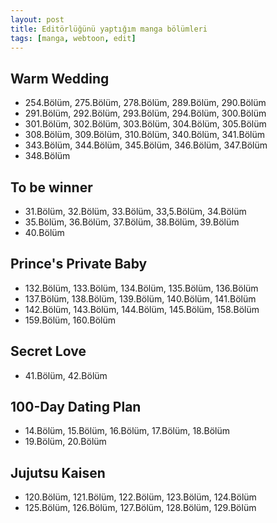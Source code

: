 ```yaml
---
layout: post
title: Editörlüğünü yaptığım manga bölümleri
tags: [manga, webtoon, edit]
---
```


## Warm Wedding

* 254.Bölüm, 275.Bölüm, 278.Bölüm, 289.Bölüm, 290.Bölüm
* 291.Bölüm, 292.Bölüm, 293.Bölüm, 294.Bölüm, 300.Bölüm
* 301.Bölüm, 302.Bölüm, 303.Bölüm, 304.Bölüm, 305.Bölüm
* 308.Bölüm, 309.Bölüm, 310.Bölüm, 340.Bölüm, 341.Bölüm
* 343.Bölüm, 344.Bölüm, 345.Bölüm, 346.Bölüm, 347.Bölüm
* 348.Bölüm

## To be winner

* 31.Bölüm, 32.Bölüm, 33.Bölüm, 33,5.Bölüm, 34.Bölüm
* 35.Bölüm, 36.Bölüm, 37.Bölüm, 38.Bölüm, 39.Bölüm
* 40.Bölüm

## Prince's Private Baby

* 132.Bölüm, 133.Bölüm, 134.Bölüm, 135.Bölüm, 136.Bölüm
* 137.Bölüm, 138.Bölüm, 139.Bölüm, 140.Bölüm, 141.Bölüm
* 142.Bölüm, 143.Bölüm, 144.Bölüm, 145.Bölüm, 158.Bölüm
* 159.Bölüm, 160.Bölüm

## Secret Love

* 41.Bölüm, 42.Bölüm

## 100-Day Dating Plan

* 14.Bölüm, 15.Bölüm, 16.Bölüm, 17.Bölüm, 18.Bölüm
* 19.Bölüm, 20.Bölüm

## Jujutsu Kaisen

* 120.Bölüm, 121.Bölüm, 122.Bölüm, 123.Bölüm, 124.Bölüm
* 125.Bölüm, 126.Bölüm, 127.Bölüm, 128.Bölüm, 129.Bölüm

